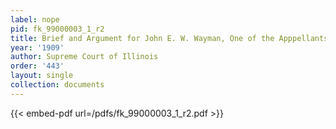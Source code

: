```yaml
---
label: nope
pid: fk_99000003_1_r2
title: Brief and Argument for John E. W. Wayman, One of the Apppellants
year: '1909'
author: Supreme Court of Illinois
order: '443'
layout: single
collection: documents
---
```



{{< embed-pdf url=/pdfs/fk_99000003_1_r2.pdf >}}